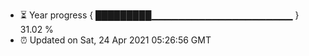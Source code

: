 - ⏳ Year progress { █████████▁▁▁▁▁▁▁▁▁▁▁▁▁▁▁▁▁▁▁▁▁ } 31.02 %
- ⏰ Updated on Sat, 24 Apr 2021 05:26:56 GMT


